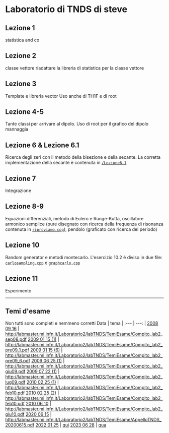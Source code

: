 # Laboratorio di TNDS di steve

## Lezione 1
statistica and co

## Lezione 2
classe vettore
riadattare la libreria di statistica per la classe vettore

## Lezione 3
Template e libreria vector
Uso anche di TH1F e di root

## Lezione 4-5
Tante classi per arrivare al dipolo. Uso di root per il grafico del dipolo mannaggia

## Lezione 6 & Lezione 6.1
Ricerca degli zeri con il metodo della bisezione e della secante.
La corretta implementazione della secante è contenuta in [`/Lezione6.1`](/Lezione6.1/)

## Lezione 7
Integrazione

## Lezione 8-9
Equazioni differenziali, metodo di Eulero e Runge-Kutta, oscillatore armonico semplice (pure disegnato con ricerca della frequenza di risonanza contenuta in [`riproviamo.cpp`](/Lezione8-9/riproviamo.cpp)), pendolo (graficato con ricerca del periodo)

## Lezione 10
Random generator e metodi montecarlo. L'esercizio 10.2 è diviso in due file: [`carlosampling.cpp`](/Lezione10/carlosampling.cpp) e [`graphcarlo.cpp`](/Lezione10/graphcarlo.cpp)

## Lezione 11
Esperimento

---

## Temi d'esame
Non tutti sono completi e nemmeno corretti
Data | tema
| :--- | ---: |
[2008 09 16](/Temi/Prova20080916/)          | http://labmaster.mi.infn.it/Laboratorio2/labTNDS/TemiEsame/Compito_lab2_sep08.pdf
[2009 01 15 (1)](/Temi/Prova20090115_1)     | http://labmaster.mi.infn.it/Laboratorio2/labTNDS/TemiEsame/Compito_lab2_pre09_1.pdf
[2009 01 15 (6)](/Temi/Prova20090115_6)     | http://labmaster.mi.infn.it/Laboratorio2/labTNDS/TemiEsame/Compito_lab2_pre09_6.pdf
[2009 06 25 (1)](/Temi/Prova20090625_1/)    | http://labmaster.mi.infn.it/Laboratorio2/labTNDS/TemiEsame/Compito_lab2_giu09.pdf
[2009 07 22 (1)](/Temi/Prova20090722_1/)    | http://labmaster.mi.infn.it/Laboratorio2/labTNDS/TemiEsame/Compito_lab2_lug09.pdf
[2010 02 25 (1)](/Temi/Prova20100225_1)     | http://labmaster.mi.infn.it/Laboratorio2/labTNDS/TemiEsame/Compito_lab2_feb10.pdf
[2010 02 25 (2)](/Temi/Prova20100225_2/)    | http://labmaster.mi.infn.it/Laboratorio2/labTNDS/TemiEsame/Compito_lab2_feb10.pdf
[2010 06 10](/Temi/Prova20100610/)          | http://labmaster.mi.infn.it/Laboratorio2/labTNDS/TemiEsame/Compito_lab2_giu10.pdf
[2020 06 15](/Temi/Prova20200615/)          | http://labmaster.mi.infn.it/Laboratorio2/labTNDS/TemiEsame/AppelloTNDS_20200615.pdf
[2022 01 25](/Temi/Esame20220125)           | [qui](/Temi/Esame20220125/20220115.pdf)
[2023 06 28](/Temi/Prova20230628)           | [qua](/Temi/Prova20230628/AppelloTNDS_20230628.pdf)